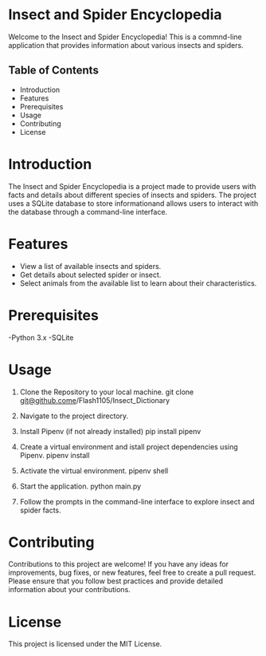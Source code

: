 # Insect and Spider Encyclopedia 

Welcome to the Insect and Spider Encyclopedia! 
This is a commnd-line application that provides information about various insects and spiders.  

## Table of Contents

- Introduction
- Features
- Prerequisites
- Usage
- Contributing
- License


# Introduction

The Insect and Spider Encyclopedia is a project made to provide users with facts and details about different species of insects and spiders.  The project uses a SQLite database to store informationand allows users to interact with the database through a command-line interface.  

# Features

- View a list of available insects and spiders.  
- Get details about selected spider or insect. 
- Select animals from the available list to learn about their characteristics.

# Prerequisites

-Python 3.x
-SQLite

# Usage
1. Clone the Repository to your local machine.
git clone git@github.come/Flash1105/Insect_Dictionary

2. Navigate to the project directory.

3. Install Pipenv (if not already installed)
pip install pipenv

4. Create a virtual environment and istall project dependencies using Pipenv.
pipenv install

5. Activate the virtual environment.
pipenv shell

6. Start the application. 
python main.py

7. Follow the prompts in the command-line interface to explore insect and spider facts.  

# Contributing
Contributions to this project are welcome! If you have any ideas for improvements, bug fixes, or new features, feel free to create a pull request. Please ensure that you follow best practices and provide detailed information about your contributions.

# License
This project is licensed under the MIT License.